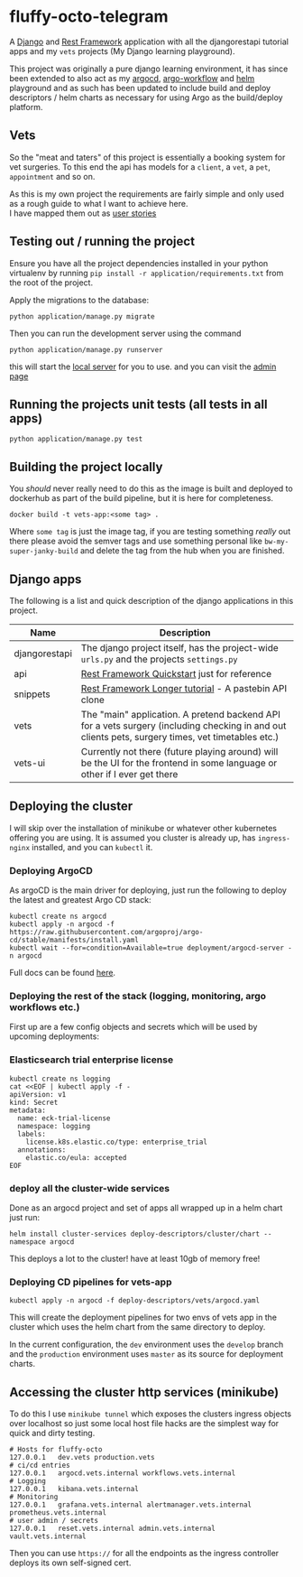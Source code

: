 # fluffy-octo-telegram

A [Django](https://docs.djangoproject.com/en/4.0/) and [Rest Framework](https://www.django-rest-framework.org/)
application with all the djangorestapi tutorial apps and my `vets` projects (My Django learning playground).

This project was originally a pure django learning environment, it has since been extended to also act as my
[argocd](https://argo-cd.readthedocs.io/en/stable/), 
[argo-workflow](https://argoproj.github.io/argo-workflows/) and
[helm](https://helm.sh/) playground and as such has been updated to include build and deploy
descriptors / helm charts as necessary for using Argo as the build/deploy platform. 

## Vets
So the "meat and taters" of this project is essentially a booking system for vet surgeries.  To this end the api has 
models for a `client`, a `vet`, a `pet`, `appointment` and so on.

As this is my own project the requirements are fairly simple and only used as a rough guide to what I want to achieve 
here.  
I have mapped them out as [user stories](https://github.com/w3s7y/fluffy-octo-telegram/issues?q=label%3Astory)

## Testing out / running the project
Ensure you have all the project dependencies installed in your python 
virtualenv by running `pip install -r application/requirements.txt` from the root
of the project.

Apply the migrations to the database:
```shell
python application/manage.py migrate
```

Then you can run the development server using the command 
```shell
python application/manage.py runserver
```
this will start the [local server](http://localhost:8000/vets/vets/) for you to use.  and you can visit the
[admin page](http://localhost:8000/api-auth/login?next=/admin)

## Running the projects unit tests (all tests in all apps)
`python application/manage.py test`

## Building the project locally
You _should_ never really need to do this as the image is built and deployed to dockerhub 
as part of the build pipeline, but it is here for completeness. 
```shell
docker build -t vets-app:<some tag> .
```
Where `some tag` is just the image tag, if you are testing something _really_ out there please avoid the semver tags and 
use something personal like `bw-my-super-janky-build` and delete the tag from the hub when you are finished. 

## Django apps
The following is a list and quick description of the django applications in this project. 

| Name          | Description                                                                                                                                        | 
|---------------|----------------------------------------------------------------------------------------------------------------------------------------------------|
| djangorestapi | The django project itself, has the project-wide `urls.py` and the projects `settings.py`                                                           |
| api           | [Rest Framework Quickstart](https://www.django-rest-framework.org/tutorial/quickstart/) just for reference                                         |
| snippets      | [Rest Framework Longer tutorial](https://www.django-rest-framework.org/tutorial/1-serialization/) - A pastebin API clone                           |
| vets          | The "main" application.  A pretend backend API for a vets surgery (including checking in and out clients pets, surgery times, vet timetables etc.) |
| vets-ui       | Currently not there (future playing around) will be the UI for the frontend in some language or other if I ever get there                          | 

## Deploying the cluster
I will skip over the installation of minikube or whatever other kubernetes offering you are using.  It is assumed 
you cluster is already up, has `ingress-nginx` installed, and you can `kubectl` it. 

### Deploying ArgoCD
As argoCD is the main driver for deploying, just run the following to deploy the latest and greatest Argo CD stack: 
```shell
kubectl create ns argocd
kubectl apply -n argocd -f https://raw.githubusercontent.com/argoproj/argo-cd/stable/manifests/install.yaml
kubectl wait --for=condition=Available=true deployment/argocd-server -n argocd
```
Full docs can be found [here](https://argo-cd.readthedocs.io/en/stable/).

### Deploying the rest of the stack (logging, monitoring, argo workflows etc.)
First up are a few config objects and secrets which will be used by upcoming deployments:

### Elasticsearch trial enterprise license
```shell
kubectl create ns logging
cat <<EOF | kubectl apply -f -
apiVersion: v1
kind: Secret
metadata:
  name: eck-trial-license
  namespace: logging
  labels:
    license.k8s.elastic.co/type: enterprise_trial
  annotations:
    elastic.co/eula: accepted
EOF
```

### deploy all the cluster-wide services
Done as an argocd project and set of apps all wrapped up in a helm chart just run:
```shell
helm install cluster-services deploy-descriptors/cluster/chart --namespace argocd
```
This deploys a lot to the cluster!  have at least 10gb of memory free!

### Deploying CD pipelines for vets-app
```shell
kubectl apply -n argocd -f deploy-descriptors/vets/argocd.yaml
```
This will create the deployment pipelines for two envs of vets app in the cluster which uses the helm chart from the 
same directory to deploy.

In the current configuration, the `dev` environment uses the `develop` branch and the `production` environment uses
`master` as its source for deployment charts.

## Accessing the cluster http services (minikube)
To do this I use `minikube tunnel` which exposes the clusters ingress objects over localhost 
so just some local host file hacks are the simplest way for quick and dirty testing. 

```shell
# Hosts for fluffy-octo
127.0.0.1	dev.vets production.vets
# ci/cd entries
127.0.0.1	argocd.vets.internal workflows.vets.internal 
# Logging
127.0.0.1	kibana.vets.internal 
# Monitoring
127.0.0.1 	grafana.vets.internal alertmanager.vets.internal prometheus.vets.internal 
# user admin / secrets
127.0.0.1	reset.vets.internal admin.vets.internal vault.vets.internal
```
Then you can use `https://` for all the endpoints as the ingress controller deploys its own self-signed cert. 
